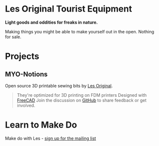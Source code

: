 # Les Original Tourist Equipment
**Light goods and oddities for freaks in nature.**

Making things you might be able to make yourself out in the open. Nothing for sale.

# Projects
## MYO-Notions

Open source 3D printable sewing bits by [Les Original](https://www.lesoriginal.com).
> They're optimized for 3D printing on FDM printers
> Designed with [FreeCAD](https://www.freecadweb.org/)
> Join the discussion on [GitHub](https://www.github.com/les-original/myo-notions) to share feedback or get involved.

# Learn to Make Do

Make do with Les - [sign up for the mailing list](https://www.lesoriginal.com/sign-up/)
